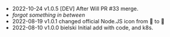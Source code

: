* 2022-10-24 v1.0.5 [DEV] After Will PR #33 merge.
* *forgot something in between*
* 2022-08-19 v1.0.1 changed official Node.JS icon from 🌻 to 🧊
* 2022-08-10 v1.0.0 bielski Initial add with code, and k8s.
